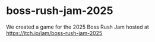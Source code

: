 # boss-rush-jam-2025

We created a game for the 2025 Boss Rush Jam hosted at https://itch.io/jam/boss-rush-jam-2025
